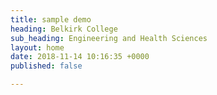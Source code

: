```yaml
---
title: sample demo
heading: Belkirk College
sub_heading: Engineering and Health Sciences
layout: home
date: 2018-11-14 10:16:35 +0000
published: false

---
```

